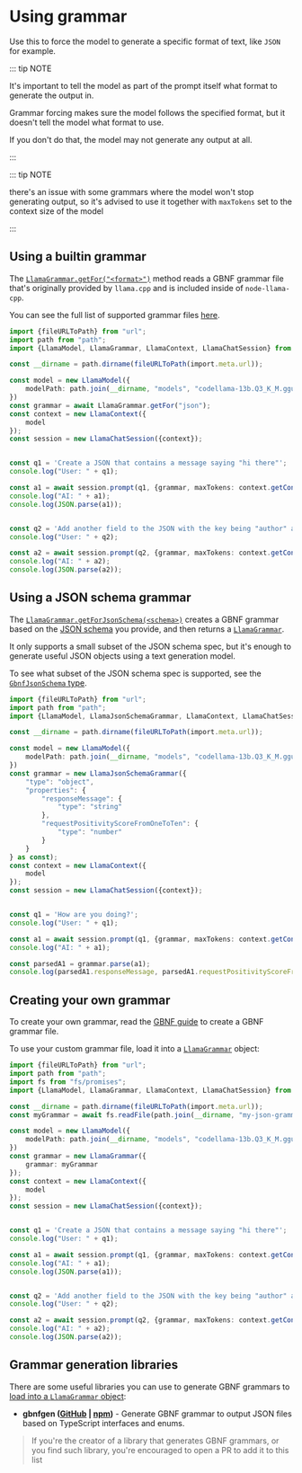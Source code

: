 # Using grammar
Use this to force the model to generate a specific format of text, like `JSON` for example.

::: tip NOTE

It's important to tell the model as part of the prompt itself what format to generate the output in.

Grammar forcing makes sure the model follows the specified format, but it doesn't tell the model what format to use.

If you don't do that, the model may not generate any output at all.

:::


::: tip NOTE

there's an issue with some grammars where the model won't stop generating output,
so it's advised to use it together with `maxTokens` set to the context size of the model

:::

## Using a builtin grammar
The [`LlamaGrammar.getFor("<format>")`](/api/classes/LlamaGrammar#getfor) method reads a GBNF grammar file that's originally provided by `llama.cpp` and is included inside of `node-llama-cpp`.

You can see the full list of supported grammar files [here](https://github.com/ggerganov/llama.cpp/tree/master/grammars).

```typescript
import {fileURLToPath} from "url";
import path from "path";
import {LlamaModel, LlamaGrammar, LlamaContext, LlamaChatSession} from "node-llama-cpp";

const __dirname = path.dirname(fileURLToPath(import.meta.url));

const model = new LlamaModel({
    modelPath: path.join(__dirname, "models", "codellama-13b.Q3_K_M.gguf")
})
const grammar = await LlamaGrammar.getFor("json");
const context = new LlamaContext({
    model
});
const session = new LlamaChatSession({context});


const q1 = 'Create a JSON that contains a message saying "hi there"';
console.log("User: " + q1);

const a1 = await session.prompt(q1, {grammar, maxTokens: context.getContextSize()});
console.log("AI: " + a1);
console.log(JSON.parse(a1));


const q2 = 'Add another field to the JSON with the key being "author" and the value being "Llama"';
console.log("User: " + q2);

const a2 = await session.prompt(q2, {grammar, maxTokens: context.getContextSize()});
console.log("AI: " + a2);
console.log(JSON.parse(a2));
```

## Using a JSON schema grammar
The [`LlamaGrammar.getForJsonSchema(<schema>)`](/api/classes/LlamaGrammar#getforjsonschema) creates a GBNF grammar based on the [JSON schema](https://json-schema.org/learn/getting-started-step-by-step) you provide, and then returns a [`LlamaGrammar`](/api/classes/LlamaGrammar).

It only supports a small subset of the JSON schema spec, but it's enough to generate useful JSON objects using a text generation model.

To see what subset of the JSON schema spec is supported, see the [`GbnfJsonSchema` type](/api/type-aliases/GbnfJsonSchema).

```typescript
import {fileURLToPath} from "url";
import path from "path";
import {LlamaModel, LlamaJsonSchemaGrammar, LlamaContext, LlamaChatSession} from "node-llama-cpp";

const __dirname = path.dirname(fileURLToPath(import.meta.url));

const model = new LlamaModel({
    modelPath: path.join(__dirname, "models", "codellama-13b.Q3_K_M.gguf")
})
const grammar = new LlamaJsonSchemaGrammar({
    "type": "object",
    "properties": {
        "responseMessage": {
            "type": "string"
        },
        "requestPositivityScoreFromOneToTen": {
            "type": "number"
        }
    }
} as const);
const context = new LlamaContext({
    model
});
const session = new LlamaChatSession({context});


const q1 = 'How are you doing?';
console.log("User: " + q1);

const a1 = await session.prompt(q1, {grammar, maxTokens: context.getContextSize()});
console.log("AI: " + a1);

const parsedA1 = grammar.parse(a1);
console.log(parsedA1.responseMessage, parsedA1.requestPositivityScoreFromOneToTen);
```

## Creating your own grammar
To create your own grammar, read the [GBNF guide](https://github.com/ggerganov/llama.cpp/blob/f5fe98d11bdf9e7797bcfb05c0c3601ffc4b9d26/grammars/README.md) to create a GBNF grammar file.

To use your custom grammar file, load it into a [`LlamaGrammar`](/api/classes/LlamaGrammar) object:
```typescript
import {fileURLToPath} from "url";
import path from "path";
import fs from "fs/promises";
import {LlamaModel, LlamaGrammar, LlamaContext, LlamaChatSession} from "node-llama-cpp";

const __dirname = path.dirname(fileURLToPath(import.meta.url));
const myGrammar = await fs.readFile(path.join(__dirname, "my-json-grammar.gbnf"), "utf-8");

const model = new LlamaModel({
    modelPath: path.join(__dirname, "models", "codellama-13b.Q3_K_M.gguf")
})
const grammar = new LlamaGrammar({
    grammar: myGrammar
});
const context = new LlamaContext({
    model
});
const session = new LlamaChatSession({context});


const q1 = 'Create a JSON that contains a message saying "hi there"';
console.log("User: " + q1);

const a1 = await session.prompt(q1, {grammar, maxTokens: context.getContextSize()});
console.log("AI: " + a1);
console.log(JSON.parse(a1));


const q2 = 'Add another field to the JSON with the key being "author" and the value being "Llama"';
console.log("User: " + q2);

const a2 = await session.prompt(q2, {grammar, maxTokens: context.getContextSize()});
console.log("AI: " + a2);
console.log(JSON.parse(a2));
```

## Grammar generation libraries
There are some useful libraries you can use to generate GBNF grammars to [load into a `LlamaGrammar` object](#creating-your-own-grammar):
* **gbnfgen ([GitHub](https://github.com/IntrinsicLabsAI/gbnfgen) | [npm](https://www.npmjs.com/package/@intrinsicai/gbnfgen))** - Generate GBNF grammar to output JSON files based on TypeScript interfaces and enums.

> If you're the creator of a library that generates GBNF grammars, or you find such library, you're encouraged to open a PR to add it to this list
